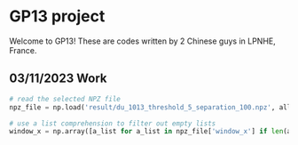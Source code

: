 # GP13 project

Welcome to GP13! These are codes written by 2 Chinese guys in LPNHE, France.

## 03/11/2023 Work

```Python
# read the selected NPZ file
npz_file = np.load('result/du_1013_threshold_5_separation_100.npz', allow_pickle=True)

# use a list comprehension to filter out empty lists
window_x = np.array([a_list for a_list in npz_file['window_x'] if len(a_list) > 0])
```
